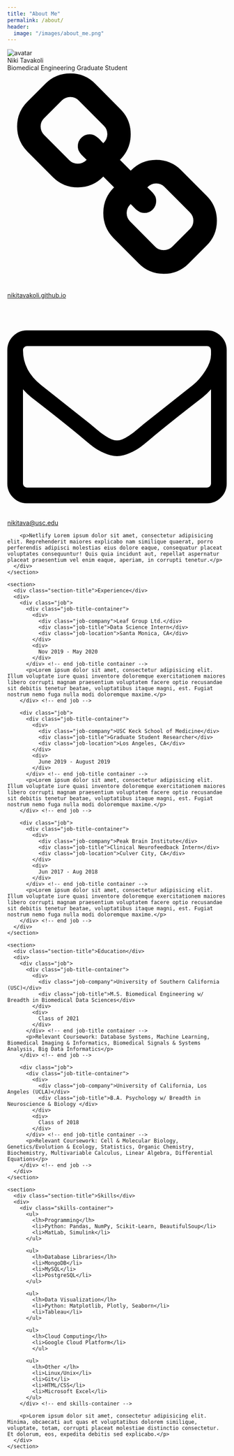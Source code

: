 ```yaml
---
title: "About Me"
permalink: /about/
header:
  image: "/images/about_me.png"
---
```

<!DOCTYPE html>
<html>
<head>
  <meta charset="UTF-8">
  <title>Niki's Resume</title>
  <link href="https://fonts.googleapis.com/css?family=Source+Sans+Pro:300,400,600" rel="stylesheet">
  <link rel="stylesheet" href="https://cdnjs.cloudflare.com/ajax/libs/meyer-reset/2.0/reset.min.css">
  <link rel="stylesheet" href="style.css">
</head>
<body>
  <div class="container">
    <section>
      <div>
        <div><img src="img/viterbi2.jpg" alt="avatar" class="avatar"></div>
      </div>
      <div>
        <div class="my-name">Niki Tavakoli</div>
        <div class="my-title">Biomedical Engineering Graduate Student</div>
        <div class="links">
          <div class="link-item">
            <svg class="icon" viewBox="0 0 1792 1792" xmlns="http://www.w3.org/2000/svg"><path d="M1520 1216q0-40-28-68l-208-208q-28-28-68-28-42 0-72 32 3 3 19 18.5t21.5 21.5 15 19 13 25.5 3.5 27.5q0 40-28 68t-68 28q-15 0-27.5-3.5t-25.5-13-19-15-21.5-21.5-18.5-19q-33 31-33 73 0 40 28 68l206 207q27 27 68 27 40 0 68-26l147-146q28-28 28-67zm-703-705q0-40-28-68l-206-207q-28-28-68-28-39 0-68 27l-147 146q-28 28-28 67 0 40 28 68l208 208q27 27 68 27 42 0 72-31-3-3-19-18.5t-21.5-21.5-15-19-13-25.5-3.5-27.5q0-40 28-68t68-28q15 0 27.5 3.5t25.5 13 19 15 21.5 21.5 18.5 19q33-31 33-73zm895 705q0 120-85 203l-147 146q-83 83-203 83-121 0-204-85l-206-207q-83-83-83-203 0-123 88-209l-88-88q-86 88-208 88-120 0-204-84l-208-208q-84-84-84-204t85-203l147-146q83-83 203-83 121 0 204 85l206 207q83 83 83 203 0 123-88 209l88 88q86-88 208-88 120 0 204 84l208 208q84 84 84 204z"/></svg>
            <a href="http://nikitavakoli.github.io">nikitavakoli.github.io</a>
          </div>
          <div class="link-item">
            <svg class="icon" viewBox="0 0 1792 1792" xmlns="http://www.w3.org/2000/svg"><path d="M1664 1504v-768q-32 36-69 66-268 206-426 338-51 43-83 67t-86.5 48.5-102.5 24.5h-2q-48 0-102.5-24.5t-86.5-48.5-83-67q-158-132-426-338-37-30-69-66v768q0 13 9.5 22.5t22.5 9.5h1472q13 0 22.5-9.5t9.5-22.5zm0-1051v-24.5l-.5-13-3-12.5-5.5-9-9-7.5-14-2.5h-1472q-13 0-22.5 9.5t-9.5 22.5q0 168 147 284 193 152 401 317 6 5 35 29.5t46 37.5 44.5 31.5 50.5 27.5 43 9h2q20 0 43-9t50.5-27.5 44.5-31.5 46-37.5 35-29.5q208-165 401-317 54-43 100.5-115.5t46.5-131.5zm128-37v1088q0 66-47 113t-113 47h-1472q-66 0-113-47t-47-113v-1088q0-66 47-113t113-47h1472q66 0 113 47t47 113z"/></svg>
            <a href="mailto:nikitava@usc.edu">nikitava@usc.edu</a>
          </div>
        </div> <!-- end links -->

        <p>Netlify Lorem ipsum dolor sit amet, consectetur adipisicing elit. Reprehenderit maiores explicabo nam similique quaerat, porro perferendis adipisci molestias eius dolore eaque, consequatur placeat voluptates consequuntur! Quis quia incidunt aut, repellat aspernatur placeat praesentium vel enim eaque, aperiam, in corrupti tenetur.</p>
      </div>
    </section>

    <section>
      <div class="section-title">Experience</div>
      <div>
        <div class="job">
          <div class="job-title-container">
            <div>
              <div class="job-company">Leaf Group Ltd.</div>
              <div class="job-title">Data Science Intern</div>
              <div class="job-location">Santa Monica, CA</div>
            </div>
            <div>
              Nov 2019 - May 2020
            </div>
          </div> <!-- end job-title container -->
          <p>Lorem ipsum dolor sit amet, consectetur adipisicing elit. Illum voluptate iure quasi inventore doloremque exercitationem maiores libero corrupti magnam praesentium voluptatem facere optio recusandae sit debitis tenetur beatae, voluptatibus itaque magni, est. Fugiat nostrum nemo fuga nulla modi doloremque maxime.</p>
        </div> <!-- end job -->

        <div class="job">
          <div class="job-title-container">
            <div>
              <div class="job-company">USC Keck School of Medicine</div>
              <div class="job-title">Graduate Student Researcher</div>
              <div class="job-location">Los Angeles, CA</div>
            </div>
            <div>
              June 2019 - August 2019
            </div>
          </div> <!-- end job-title container -->
          <p>Lorem ipsum dolor sit amet, consectetur adipisicing elit. Illum voluptate iure quasi inventore doloremque exercitationem maiores libero corrupti magnam praesentium voluptatem facere optio recusandae sit debitis tenetur beatae, voluptatibus itaque magni, est. Fugiat nostrum nemo fuga nulla modi doloremque maxime.</p>
        </div> <!-- end job -->

        <div class="job">
          <div class="job-title-container">
            <div>
              <div class="job-company">Peak Brain Institute</div>
              <div class="job-title">Clinical Neurofeedback Intern</div>
              <div class="job-location">Culver City, CA</div>
            </div>
            <div>
              Jun 2017 - Aug 2018
            </div>
          </div> <!-- end job-title container -->
          <p>Lorem ipsum dolor sit amet, consectetur adipisicing elit. Illum voluptate iure quasi inventore doloremque exercitationem maiores libero corrupti magnam praesentium voluptatem facere optio recusandae sit debitis tenetur beatae, voluptatibus itaque magni, est. Fugiat nostrum nemo fuga nulla modi doloremque maxime.</p>
        </div> <!-- end job -->
      </div>
    </section>

    <section>
      <div class="section-title">Education</div>
      <div>
        <div class="job">
          <div class="job-title-container">
            <div>
              <div class="job-company">University of Southern California (USC)</div>
              <div class="job-title">M.S. Biomedical Engineering w/ Breadth in Biomedical Data Sciences</div>
            </div>
            <div>
              Class of 2021
            </div>
          </div> <!-- end job-title container -->
          <p>Relevant Coursework: Database Systems, Machine Learning, Biomedical Imaging & Informatics, Biomedical Signals & Systems Analysis, Big Data Informatics</p>
        </div> <!-- end job -->

        <div class="job">
          <div class="job-title-container">
            <div>
              <div class="job-company">University of California, Los Angeles (UCLA)</div>
              <div class="job-title">B.A. Psychology w/ Breadth in Neuroscience & Biology </div>
            </div>
            <div>
              Class of 2018
            </div>
          </div> <!-- end job-title container -->
          <p>Relevant Coursework: Cell & Molecular Biology, Genetics/Evolution & Ecology, Statistics, Organic Chemistry, Biochemistry, Multivariable Calculus, Linear Algebra, Differential Equations</p>
        </div> <!-- end job -->
      </div>
    </section>

    <section>
      <div class="section-title">Skills</div>
      <div>
        <div class="skills-container">
          <ul>
            <lh>Programming</lh>
            <li>Python: Pandas, NumPy, Scikit-Learn, BeautifulSoup</li>
            <li>MatLab, Simulink</li>
          </ul>

          <ul>
            <lh>Database Libraries</lh>
            <li>MongoDB</li>
            <li>MySQL</li>
            <li>PostgreSQL</li>
          </ul>

          <ul>
            <lh>Data Visualization</lh>
            <li>Python: Matplotlib, Plotly, Seaborn</li>
            <li>Tableau</li>
          </ul>

          <ul>
            <lh>Cloud Computing</lh>
            <li>Google Cloud Platform</li>
            </ul>

          <ul>
            <lh>Other </lh>
            <li>Linux/Unix</li>
            <li>Git</li>
            <li>HTML/CSS</li>
            <li>Microsoft Excel</li>
          </ul>
        </div> <!-- end skills-container -->

        <p>Lorem ipsum dolor sit amet, consectetur adipisicing elit. Minima, obcaecati aut quas et voluptatibus dolorem similique, voluptate, totam, corrupti placeat molestiae distinctio consectetur. Et dolorum, eos, expedita debitis sed explicabo.</p>
      </div>
    </section>

  </div>
</body>
</html>
